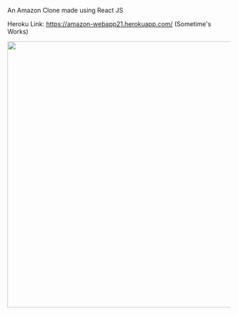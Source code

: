 An Amazon Clone made using React JS

Heroku Link: https://amazon-webapp21.herokuapp.com/ (Sometime's Works)


<img src="https://github.com/Sooryasanand/AmazonClone-React-Web/blob/main/Demo/Amazon%20Screenshot%201.png" width="600" height="=300">
